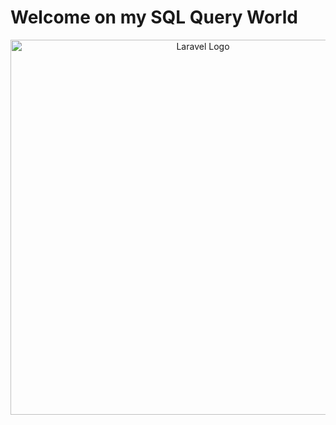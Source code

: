 # Welcome on my SQL Query World

<p align="center"><a href="#"><img src="https://raw.githubusercontent.com/serge1997/Query-sql/main/sql.png" width="600" alt="Laravel Logo"></a></p>
